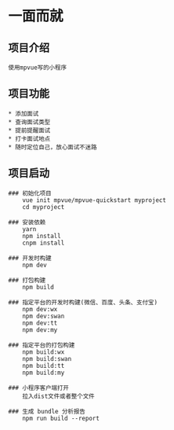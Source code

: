 # 一面而就
## 项目介绍
    使用mpvue写的小程序
## 项目功能
    * 添加面试
    * 查询面试类型
    * 提前提醒面试
    * 打卡面试地点
    * 随时定位自己，放心面试不迷路
## 项目启动
    ### 初始化项目
        vue init mpvue/mpvue-quickstart myproject
        cd myproject

    ### 安装依赖
        yarn
        npm install
        cnpm install

    ### 开发时构建
        npm dev

    ### 打包构建
        npm build

    ### 指定平台的开发时构建(微信、百度、头条、支付宝)
        npm dev:wx
        npm dev:swan
        npm dev:tt
        npm dev:my

    ### 指定平台的打包构建
        npm build:wx
        npm build:swan
        npm build:tt
        npm build:my

    ### 小程序客户端打开
        拉入dist文件或者整个文件

    ### 生成 bundle 分析报告
        npm run build --report
